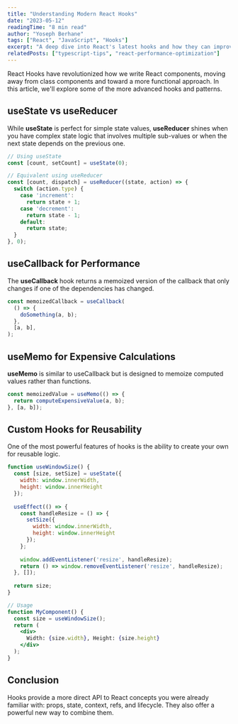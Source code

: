 ```yaml
---
title: "Understanding Modern React Hooks"
date: "2023-05-12"
readingTime: "8 min read"
author: "Yoseph Berhane"
tags: ["React", "JavaScript", "Hooks"]
excerpt: "A deep dive into React's latest hooks and how they can improve your components."
relatedPosts: ["typescript-tips", "react-performance-optimization"]
---
```


React Hooks have revolutionized how we write React components, moving away from class components and toward a more functional approach. In this article, we'll explore some of the more advanced hooks and patterns.



## useState vs useReducer

While **useState** is perfect for simple state values, **useReducer** shines when you have complex state logic that involves multiple sub-values or when the next state depends on the previous one.



```jsx
// Using useState
const [count, setCount] = useState(0);

// Equivalent using useReducer
const [count, dispatch] = useReducer((state, action) => {
  switch (action.type) {
    case 'increment':
      return state + 1;
    case 'decrement':
      return state - 1;
    default:
      return state;
  }
}, 0);
```



## useCallback for Performance

The **useCallback** hook returns a memoized version of the callback that only changes if one of the dependencies has changed.



```jsx
const memoizedCallback = useCallback(
  () => {
    doSomething(a, b);
  },
  [a, b],
);
```



## useMemo for Expensive Calculations

**useMemo** is similar to useCallback but is designed to memoize computed values rather than functions.



```jsx
const memoizedValue = useMemo(() => {
  return computeExpensiveValue(a, b);
}, [a, b]);
```



## Custom Hooks for Reusability

One of the most powerful features of hooks is the ability to create your own for reusable logic.



```jsx
function useWindowSize() {
  const [size, setSize] = useState({
    width: window.innerWidth,
    height: window.innerHeight
  });
  
  useEffect(() => {
    const handleResize = () => {
      setSize({
        width: window.innerWidth,
        height: window.innerHeight
      });
    };
    
    window.addEventListener('resize', handleResize);
    return () => window.removeEventListener('resize', handleResize);
  }, []);
  
  return size;
}

// Usage
function MyComponent() {
  const size = useWindowSize();
  return (
    <div>
      Width: {size.width}, Height: {size.height}
    </div>
  );
}
```



## Conclusion

Hooks provide a more direct API to React concepts you were already familiar with: props, state, context, refs, and lifecycle. They also offer a powerful new way to combine them.
